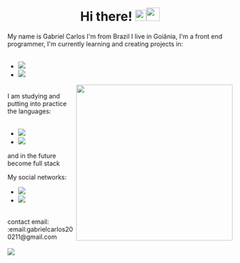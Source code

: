 <div align="center">
 <h1>Hi there! <img src="https://media.giphy.com/media/hvRJCLFzcasrR4ia7z/giphy.gif"  width="25px"><img      src="https://emojis.slackmojis.com/emojis/images/1531849430/4246/blob-sunglasses.gif?1531849430" width="30"/> </h1>
</div>
My name is Gabriel Carlos I'm from Brazil I live in Goiânia, I'm a front end programmer, I'm currently learning and creating projects in:
<br>
<br>
<ul>
  <li><img src= "https://img.shields.io/badge/HTML5-E34F26?style=for-the-badge&logo=html5&logoColor=white"></li>
  <li><img src= "https://img.shields.io/badge/CSS3-1572B6?style=for-the-badge&logo=css3&logoColor=white"></li>
</ul>
  <img align="right" width="350" height="350" src="https://hum-systems.com/site/templates/images/jobs/developer_m.png">
  <br>
 I am studying and putting into practice the languages:
 <br>
 <br>
 <ul>
  <li><img src= "https://img.shields.io/badge/React-20232A?style=for-the-badge&logo=react&logoColor=61DAFB"></li>
  <li><img src= "https://img.shields.io/badge/JavaScript-F7DF1E?style=for-the-badge&logo=javascript&logoColor=black"></li>
</ul>

and in the future become full stack

My social networks:
<br>
<ul>
  <li><a href= "https://www.instagram.com/gabrieldev___/" target= "_blank"><img src= "https://img.shields.io/badge/Instagram-E4405F?style=for-the-badge&logo=instagram&logoColor=white"></a></li>
  <li><a href= "https://www.linkedin.com/in/gabrieldev---/" target= "_blank"><img src= "https://img.shields.io/badge/LinkedIn-0077B5?style=for-the-badge&logo=linkedin&logoColor=white"></a></li>
</ul>
<br>
contact email:
<br>
:email:gabrielcarlos200211@gmail.com
<br>
<br>

<img src= "https://github-readme-stats.vercel.app/api/top-langs/?username=gabrielcarlos-dev&theme=blue-green">
